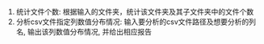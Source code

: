 1. 统计文件个数: 根据输入的文件夹，统计该文件夹及其子文件夹中的文件个数
2. 分析csv文件指定列数值分布情况: 输入要分析的csv文件路径及想要分析的列名, 输出该列数值分布情况, 并给出相应报告